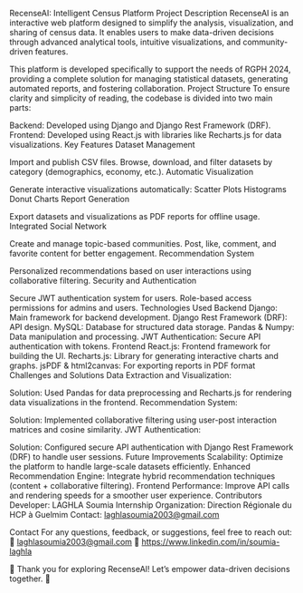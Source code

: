 RecenseAI: Intelligent Census Platform
Project Description
RecenseAI is an interactive web platform designed to simplify the analysis, visualization, and sharing of census data. It enables users to make data-driven decisions through advanced analytical tools, intuitive visualizations, and community-driven features.

This platform is developed specifically to support the needs of RGPH 2024, providing a complete solution for managing statistical datasets, generating automated reports, and fostering collaboration.
Project Structure
To ensure clarity and simplicity of reading, the codebase is divided into two main parts:

Backend: Developed using Django and Django Rest Framework (DRF).
Frontend: Developed using React.js with libraries like Recharts.js for data visualizations.
Key Features
Dataset Management

Import and publish CSV files.
Browse, download, and filter datasets by category (demographics, economy, etc.).
Automatic Visualization

Generate interactive visualizations automatically:
Scatter Plots
Histograms
Donut Charts
Report Generation

Export datasets and visualizations as PDF reports for offline usage.
Integrated Social Network

Create and manage topic-based communities.
Post, like, comment, and favorite content for better engagement.
Recommendation System

Personalized recommendations based on user interactions using collaborative filtering.
Security and Authentication

Secure JWT authentication system for users.
Role-based access permissions for admins and users.
Technologies Used
Backend
Django: Main framework for backend development.
Django Rest Framework (DRF): API design.
MySQL: Database for structured data storage.
Pandas & Numpy: Data manipulation and processing.
JWT Authentication: Secure API authentication with tokens.
Frontend
React.js: Frontend framework for building the UI.
Recharts.js: Library for generating interactive charts and graphs.
jsPDF & html2canvas: For exporting reports in PDF format
Challenges and Solutions
Data Extraction and Visualization:

Solution: Used Pandas for data preprocessing and Recharts.js for rendering data visualizations in the frontend.
Recommendation System:

Solution: Implemented collaborative filtering using user-post interaction matrices and cosine similarity.
JWT Authentication:

Solution: Configured secure API authentication with Django Rest Framework (DRF) to handle user sessions.
Future Improvements
Scalability: Optimize the platform to handle large-scale datasets efficiently.
Enhanced Recommendation Engine: Integrate hybrid recommendation techniques (content + collaborative filtering).
Frontend Performance: Improve API calls and rendering speeds for a smoother user experience.
Contributors
Developer: LAGHLA Soumia
Internship Organization: Direction Régionale du HCP à Guelmim
Contact: laghlasoumia2003@gmail.com

Contact
For any questions, feedback, or suggestions, feel free to reach out:
📧 laghlasoumia2003@gmail.com
🚀 https://www.linkedin.com/in/soumia-laghla


🎉 Thank you for exploring RecenseAI! Let’s empower data-driven decisions together. 🚀
